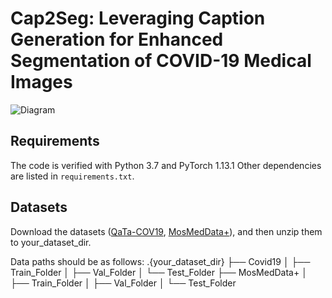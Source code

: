 # Cap2Seg: Leveraging Caption Generation for Enhanced Segmentation of COVID-19 Medical Images

![Diagram](path-to-image)

## Requirements

The code is verified with Python 3.7 and PyTorch 1.13.1 Other dependencies are listed in `requirements.txt`.

## Datasets
Download the datasets ([QaTa-COV19](https://www.kaggle.com/datasets/maedemaftouni/covid19-ct-scan-lesion-segmentation-dataset), [MosMedData+](https://www.kaggle.com/datasets/maedemaftouni/covid19-ct-scan-lesion-segmentation-dataset)), and then unzip them to your_dataset_dir.


Data paths should be as follows:
.{your_dataset_dir}
├── Covid19
│   ├── Train_Folder
│   ├── Val_Folder
│   └── Test_Folder
├── MosMedData+
│   ├── Train_Folder
│   ├── Val_Folder
│   └── Test_Folder


